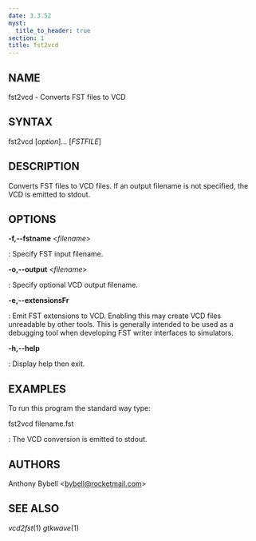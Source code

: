 ```yaml
---
date: 3.3.52
myst:
  title_to_header: true
section: 1
title: fst2vcd
---
```


## NAME

fst2vcd - Converts FST files to VCD

## SYNTAX

fst2vcd \[*option*\]\... \[*FSTFILE*\]

## DESCRIPTION

Converts FST files to VCD files. If an output filename is not specified,
the VCD is emitted to stdout.

## OPTIONS

**-f,\--fstname** \<*filename*\>

:   Specify FST input filename.

**-o,\--output** \<*filename*\>

:   Specify optional VCD output filename.

**-e,\--extensionsFr**

:   Emit FST extensions to VCD. Enabling this may create VCD files
    unreadable by other tools. This is generally intended to be used as
    a debugging tool when developing FST writer interfaces to
    simulators.

**-h,\--help**

:   Display help then exit.

## EXAMPLES

To run this program the standard way type:

fst2vcd filename.fst

:   The VCD conversion is emitted to stdout.

## AUTHORS

Anthony Bybell \<bybell@rocketmail.com\>

## SEE ALSO

*vcd2fst*(1) *gtkwave*(1)
